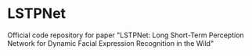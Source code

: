 # LSTPNet
Official code repository for paper "LSTPNet: Long Short-Term Perception Network for Dynamic Facial Expression Recognition in the Wild"
